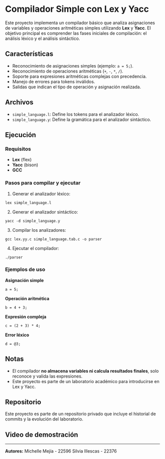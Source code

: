# Compilador Simple con Lex y Yacc

Este proyecto implementa un compilador básico que analiza asignaciones de variables y operaciones aritméticas simples utilizando **Lex** y **Yacc**.
El objetivo principal es comprender las fases iniciales de compilación: el análisis léxico y el análisis sintáctico.

## Características

* Reconocimiento de asignaciones simples (ejemplo: `a = 5;`).
* Reconocimiento de operaciones aritméticas (`+`, `-`, `*`, `/`).
* Soporte para expresiones aritméticas complejas con precedencia.
* Manejo de errores para tokens inválidos.
* Salidas que indican el tipo de operación y asignación realizada.

## Archivos

* `simple_language.l`: Define los tokens para el analizador léxico.
* `simple_language.y`: Define la gramática para el analizador sintáctico.

## Ejecución

### Requisitos

* **Lex** (flex)
* **Yacc** (bison)
* **GCC**

### Pasos para compilar y ejecutar

1. Generar el analizador léxico:

```
lex simple_language.l
```

2. Generar el analizador sintáctico:

```
yacc -d simple_language.y
```

3. Compilar los analizadores:

```
gcc lex.yy.c simple_language.tab.c -o parser
```

4. Ejecutar el compilador:

```
./parser
```

### Ejemplos de uso

**Asignación simple**

```
a = 5;
```

**Operación aritmética**

```
b = 4 + 3;
```

**Expresión compleja**

```
c = (2 + 3) * 4;
```

**Error léxico**

```
d = @3;
```

## Notas

* El compilador **no almacena variables ni calcula resultados finales**, solo reconoce y valida las expresiones.
* Este proyecto es parte de un laboratorio académico para introducirse en Lex y Yacc.

## Repositorio

Este proyecto es parte de un repositorio privado que incluye el historial de commits y la evolución del laboratorio.

## Video de demostración



---

**Autores:**
Michelle Mejía - 22596
Silvia Illescas - 22376
